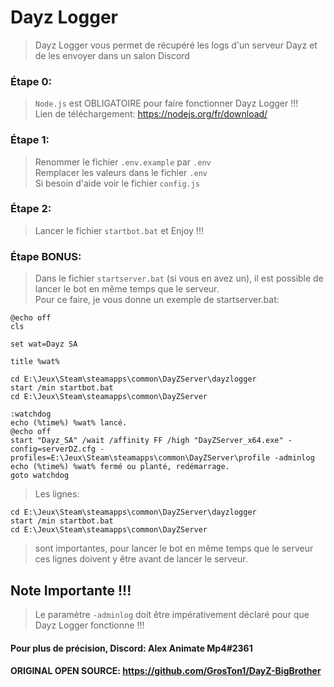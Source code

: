 # Dayz Logger

> Dayz Logger vous permet de récupéré les logs d'un serveur Dayz et de les envoyer dans un salon Discord

### Étape 0:

> `Node.js` est OBLIGATOIRE pour faire fonctionner Dayz Logger !!!<br>
> Lien de téléchargement: https://nodejs.org/fr/download/

### Étape 1:

> Renommer le fichier `.env.example` par `.env`<br>
> Remplacer les valeurs dans le fichier `.env`<br>
> Si besoin d'aide voir le fichier `config.js`

### Étape 2:

> Lancer le fichier `startbot.bat`
> et Enjoy !!!

### Étape BONUS:

> Dans le fichier `startserver.bat` (si vous en avez un), il est possible de lancer le bot en même temps que le serveur.<br>
> Pour ce faire, je vous donne un exemple de startserver.bat:

```batch
@echo off
cls

set wat=Dayz SA

title %wat%

cd E:\Jeux\Steam\steamapps\common\DayZServer\dayzlogger
start /min startbot.bat
cd E:\Jeux\Steam\steamapps\common\DayZServer

:watchdog
echo (%time%) %wat% lancé.
@echo off
start "Dayz_SA" /wait /affinity FF /high "DayZServer_x64.exe" -config=serverDZ.cfg -profiles=E:\Jeux\Steam\steamapps\common\DayZServer\profile -adminlog
echo (%time%) %wat% fermé ou planté, redémarrage.
goto watchdog
```

> Les lignes:

```batch
cd E:\Jeux\Steam\steamapps\common\DayZServer\dayzlogger
start /min startbot.bat
cd E:\Jeux\Steam\steamapps\common\DayZServer
```

> sont importantes, pour lancer le bot en même temps que le serveur ces lignes doivent y être avant de lancer le serveur.

## Note Importante !!!

> Le paramètre `-adminlog` doit être impérativement déclaré pour que Dayz Logger fonctionne !!!

#### Pour plus de précision, Discord: Alex Animate Mp4#2361
#### ORIGINAL OPEN SOURCE: https://github.com/GrosTon1/DayZ-BigBrother
